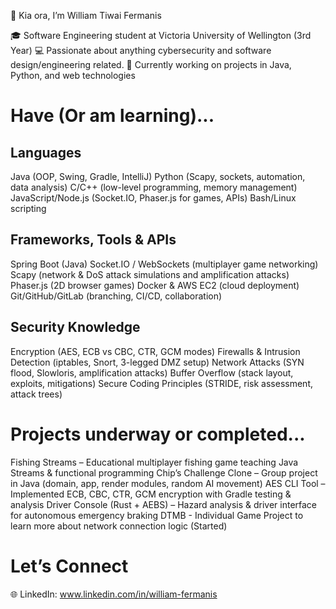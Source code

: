 👋 Kia ora, I’m William Tiwai Fermanis

🎓 Software Engineering student at Victoria University of Wellington (3rd Year)
💻 Passionate about anything cybersecurity and software design/engineering related.
🌱 Currently working on projects in Java, Python, and web technologies

# Have (Or am learning)...
## Languages
Java (OOP, Swing, Gradle, IntelliJ)
Python (Scapy, sockets, automation, data analysis)
C/C++ (low-level programming, memory management)
JavaScript/Node.js (Socket.IO, Phaser.js for games, APIs)
Bash/Linux scripting

## Frameworks, Tools & APIs
Spring Boot (Java)
Socket.IO / WebSockets (multiplayer game networking)
Scapy (network & DoS attack simulations and amplification attacks)
Phaser.js (2D browser games)
Docker & AWS EC2 (cloud deployment)
Git/GitHub/GitLab (branching, CI/CD, collaboration)

## Security Knowledge
 Encryption (AES, ECB vs CBC, CTR, GCM modes)
 Firewalls & Intrusion Detection (iptables, Snort, 3-legged DMZ setup)
 Network Attacks (SYN flood, Slowloris, amplification attacks)
 Buffer Overflow (stack layout, exploits, mitigations)
 Secure Coding Principles (STRIDE, risk assessment, attack trees)

# Projects underway or completed...
 Fishing Streams – Educational multiplayer fishing game teaching Java Streams & functional programming
 Chip’s Challenge Clone – Group project in Java (domain, app, render modules, random AI movement)
 AES CLI Tool – Implemented ECB, CBC, CTR, GCM encryption with Gradle testing & analysis
 Driver Console (Rust + AEBS) – Hazard analysis & driver interface for autonomous emergency braking
 DTMB - Individual Game Project to learn more about network connection logic (Started)

# Let’s Connect
🌐 LinkedIn: www.linkedin.com/in/william-fermanis
